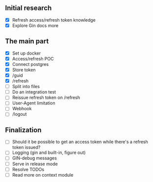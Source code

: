 ## Initial research

- [x] Refresh access/refresh token knowledge
- [x] Explore Gin docs more

## The main part

- [x] Set up docker
- [x] Access/refresh POC
- [x] Connect postgres
- [x] Store token
- [x] /guid
- [x] /refresh
- [ ] Split into files
- [ ] Do an integration test
- [ ] Reissue refresh token on /refresh
- [ ] User-Agent limitation
- [ ] Webhook
- [ ] /logout

## Finalization

- [ ] Should it be possible to get an access token while there's a refresh token issued?
- [ ] Logging (gin and built-in, figure out)
- [ ] GIN-debug messages
- [ ] Serve in release mode
- [ ] Resolve TODOs
- [ ] Read more on context module
